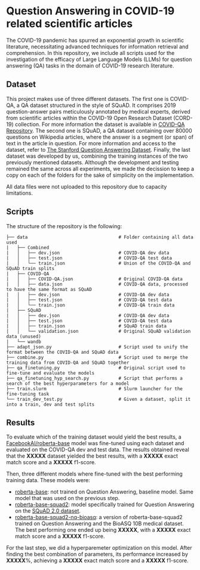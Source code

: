 # Question Answering in COVID-19 related scientific articles
The COVID-19 pandemic has spurred an exponential growth in scientific literature, necessitating advanced techniques for information retrieval and comprehension. In this repository, we include all scripts used for the investigation of the efficacy of Large Language Models (LLMs) for question answering (QA) tasks in the domain of COVID-19 research literature. 

## Dataset
This project makes use of three different datasets. The first one is COVID-QA, a QA dataset structured in the style of SQuAD. It comprises 2019 question-answer pairs meticulously annotated by medical experts, derived from scientific articles within the COVID-19 Open Research Dataset (CORD-19) collection. For more information the dataset is available in [COVID-QA Repository](https://github.com/deepset-ai/COVID-QA). The second one is SQuAD, a QA dataset containing over 80000 questions on Wikipedia articles, where the answer is a segment (or span) of text in the article in question. For more information and access to the dataset, refer to [The Stanford Question Answering Dataset](https://rajpurkar.github.io/SQuAD-explorer/). Finally, the last dataset was developed by us, combining the training instances of the two previously mentioned datasets. Although the development and testing remained the same across all experiments, we made the decission to keep a copy on each of the folders for the sake of simplicity on the implementation.

All data files were not uploaded to this repository due to capacity limitations.

## Scripts

The structure of the repository is the following:
                                                               
    ├── data                                  # Folder containing all data used
    |   ├── Combined
    |   │   ├── dev.json                      # COVID-QA dev data 
    |   │   ├── test.json                     # COVID-QA test data
    |   │   └── train.json                    # Union of the COVID-QA and SQuAD train splits
    |   ├── COVID-QA
    |   │   ├── COVID-QA.json                 # Original COVID-QA data
    |   │   ├── data.json                     # COVID-QA data, processed to have the same format as SQuAD
    |   │   ├── dev.json                      # COVID-QA dev data
    |   │   ├── test.json                     # COVID-QA test data
    |   │   └── train.json                    # COVID-QA train data
    |   ├── SQuAD
    |   │   ├── dev.json                      # COVID-QA dev data
    |   │   ├── test.json                     # COVID-QA test data 
    |   │   ├── train.json                    # SQuAD train data
    |   │   └── validation.json               # Original SQuAD validation data (unused)
    |   └── wandb
    ├── adapt_json.py                         # Script used to unify the format between the COVID-QA and SQuAD data
    ├── combine.py                            # Script used to merge the training data from COVID-QA and SQuAD together
    ├── qa_finetuning.py                      # Original script used to fine-tune and evaluate the models
    ├── qa_finetuning_hyp_search.py           # Script that performs a search of the best hyperparameters for a model
    ├── train.slurm                           # Slurm launcher for the fine-tuning task
    └── train_dev_test.py                     # Given a dataset, split it into a train, dev and test splits                               

## Results

To evaluate which of the training dataset would yield the best results, a [FacebookAI/roberta-base](https://huggingface.co/) model was fine-tuned using each dataset and evaluated on the COVID-QA dev and test data. The results obtained reveal that the **XXXXX** dataset yielded the best results, with a **XXXXX** exact match score and a **XXXXX** f1-score.

Then, three different models where fine-tuned with the best performing training data. These models were: 
* [roberta-base](https://huggingface.co/FacebookAI/roberta-base): not trained on Question Answering, baseline model. Same model that was used on the previous step.
* [roberta-base-squad2](https://huggingface.co/deepset/roberta-base-squad2): model specifically trained for Question Answering on the [SQuAD 2.0 dataset](https://huggingface.co/datasets/rajpurkar/squad_v2).
* [roberta-base-squad2-nq-bioasq](https://huggingface.co/scite/roberta-base-squad2-nq-bioasq): a version of roberta-base-squad2 trained on Question Answering and the BioASQ 10B medical dataset.
The best performing one ended up being **XXXXX**, with a **XXXXX** exact match score and a **XXXXX** f1-score.

For the last step, we did a hyperparemeter optimization on this model. After finding the best combination of parameters, its performance increased by **XXXXX**%, achieving a **XXXXX** exact match score and a **XXXXX** f1-score.
